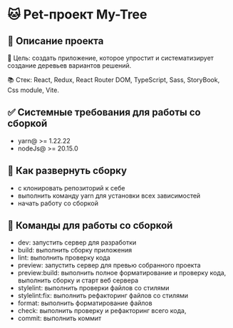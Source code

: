 # 🐱 Pet-проект My-Tree

## 📝 Описание проекта

🎯 Цель: создать приложение, которое упростит и систематизирует создание деревьев вариантов решений.

📚 Стек: React, Redux, React Router DOM, TypeScript, Sass, StoryBook, Css module, Vite.

## ✅ Системные требования для работы со сборкой

- yarn@ >= 1.22.22
- nodeJs@ >= 20.15.0

## 🚀 Как развернуть сборку

- с клонировать репозиторий к себе
- выполнить команду yarn для установки всех зависимостей
- начать работу со сборкой

## 🔧 Команды для работы со сборкой

- dev: запустить сервер для разработки
- build: выполнить сборку приложения
- lint: выполнить проверку кода
- preview: запустить сервер для превью собранного проекта
- preview:build: выполнить полное форматирование и проверку кода, выполнить сборку и старт веб сервера
- stylelint: выполнить проверки файлов со стилями
- stylelint:fix: выполнить рефакторинг файлов со стилями
- format: выполнить форматирование файлов
- check: выполнить проверку и рефакторинг всего кода,
- commit: выполнить коммит
